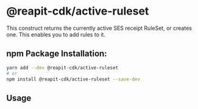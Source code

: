 # @reapit-cdk/active-ruleset

This construct returns the currently active SES receipt RuleSet, or creates one. This enables you to add rules to it.

## npm Package Installation:
```sh
yarn add --dev @reapit-cdk/active-ruleset
# or
npm install @reapit-cdk/active-ruleset --save-dev
```

## Usage
```ts

```